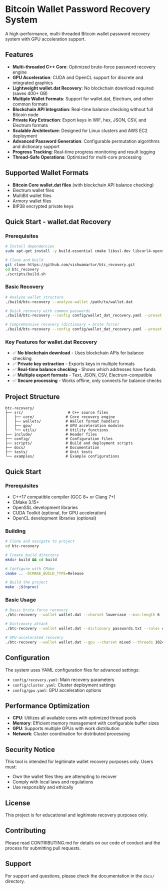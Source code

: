 # Bitcoin Wallet Password Recovery System

A high-performance, multi-threaded Bitcoin wallet password recovery system with GPU acceleration support.

## Features

- **Multi-threaded C++ Core**: Optimized brute-force password recovery engine
- **GPU Acceleration**: CUDA and OpenCL support for discrete and integrated graphics
- **Lightweight wallet.dat Recovery**: No blockchain download required (saves 400+ GB)
- **Multiple Wallet Formats**: Support for wallet.dat, Electrum, and other common formats
- **Blockchain API Integration**: Real-time balance checking without full Bitcoin node
- **Private Key Extraction**: Export keys in WIF, hex, JSON, CSV, and Electrum formats
- **Scalable Architecture**: Designed for Linux clusters and AWS EC2 deployment
- **Advanced Password Generation**: Configurable permutation algorithms and dictionary support
- **Progress Tracking**: Real-time progress monitoring and result logging
- **Thread-Safe Operations**: Optimized for multi-core processing

## Supported Wallet Formats

- **Bitcoin Core wallet.dat files** (with blockchain API balance checking)
- Electrum wallet files
- MultiBit wallet files
- Armory wallet files
- BIP38 encrypted private keys

## Quick Start - wallet.dat Recovery

### Prerequisites
```bash
# Install dependencies
sudo apt-get install -y build-essential cmake libssl-dev libcurl4-openssl-dev libjsoncpp-dev

# Clone and build
git clone https://github.com/vishwamartur/btc_recovery.git
cd btc_recovery
./scripts/build.sh
```

### Basic Recovery
```bash
# Analyze wallet structure
./build/btc-recovery --analyze-wallet /path/to/wallet.dat

# Quick recovery with common passwords
./build/btc-recovery --config config/wallet_dat_recovery.yaml --preset quick --wallet /path/to/wallet.dat

# Comprehensive recovery (dictionary + brute force)
./build/btc-recovery --config config/wallet_dat_recovery.yaml --preset comprehensive --wallet /path/to/wallet.dat
```

### Key Features for wallet.dat Recovery
- ✅ **No blockchain download** - Uses blockchain APIs for balance checking
- ✅ **Private key extraction** - Exports keys in multiple formats
- ✅ **Real-time balance checking** - Shows which addresses have funds
- ✅ **Multiple export formats** - Text, JSON, CSV, Electrum-compatible
- ✅ **Secure processing** - Works offline, only connects for balance checks

## Project Structure

```
btc-recovery/
├── src/                    # C++ source files
│   ├── core/              # Core recovery engine
│   ├── wallets/           # Wallet format handlers
│   ├── gpu/               # GPU acceleration modules
│   └── utils/             # Utility functions
├── include/               # Header files
├── config/                # Configuration files
├── scripts/               # Build and deployment scripts
├── docs/                  # Documentation
├── tests/                 # Unit tests
└── examples/              # Example configurations
```

## Quick Start

### Prerequisites

- C++17 compatible compiler (GCC 8+ or Clang 7+)
- CMake 3.15+
- OpenSSL development libraries
- CUDA Toolkit (optional, for GPU acceleration)
- OpenCL development libraries (optional)

### Building

```bash
# Clone and navigate to project
cd btc-recovery

# Create build directory
mkdir build && cd build

# Configure with CMake
cmake .. -DCMAKE_BUILD_TYPE=Release

# Build the project
make -j$(nproc)
```

### Basic Usage

```bash
# Basic brute-force recovery
./btc-recovery --wallet wallet.dat --charset lowercase --min-length 6 --max-length 12

# Dictionary attack
./btc-recovery --wallet wallet.dat --dictionary passwords.txt --rules common

# GPU-accelerated recovery
./btc-recovery --wallet wallet.dat --gpu --charset mixed --threads 1024
```

## Configuration

The system uses YAML configuration files for advanced settings:

- `config/recovery.yaml`: Main recovery parameters
- `config/cluster.yaml`: Cluster deployment settings
- `config/gpu.yaml`: GPU acceleration options

## Performance Optimization

- **CPU**: Utilizes all available cores with optimized thread pools
- **Memory**: Efficient memory management with configurable buffer sizes
- **GPU**: Supports multiple GPUs with work distribution
- **Network**: Cluster coordination for distributed processing

## Security Notice

This tool is intended for legitimate wallet recovery purposes only. Users must:
- Own the wallet files they are attempting to recover
- Comply with local laws and regulations
- Use responsibly and ethically

## License

This project is for educational and legitimate recovery purposes only.

## Contributing

Please read CONTRIBUTING.md for details on our code of conduct and the process for submitting pull requests.

## Support

For support and questions, please check the documentation in the `docs/` directory.
